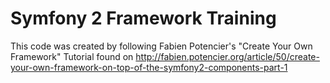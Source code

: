 Symfony 2 Framework Training
============

This code was created by following Fabien Potencier's "Create Your Own Framework" Tutorial found on http://fabien.potencier.org/article/50/create-your-own-framework-on-top-of-the-symfony2-components-part-1
